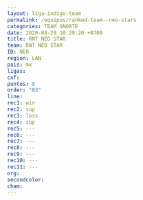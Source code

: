 ```yaml
---
layout: liga-indigo-team
permalink: /equipos/ranked-team--neo-stars
categories: TEAM GNORTE
date: 2020-08-29 10:29:20 +0700
title: RNT NEO STAR
team: RNT NEO STAR
ID: NEO
region: LAN
pais: mx
ligas: 
cxf: 
puntos: 8
order: "03"
line: 
rec1: win
rec2: sup
rec3: loss
rec4: sup
rec5: ---
rec6: ---
rec7: ---
rec8: ---
rec9: ---
rec10: ---
rec11: ---
org: 
secondcolor: 
cham:
---
```

